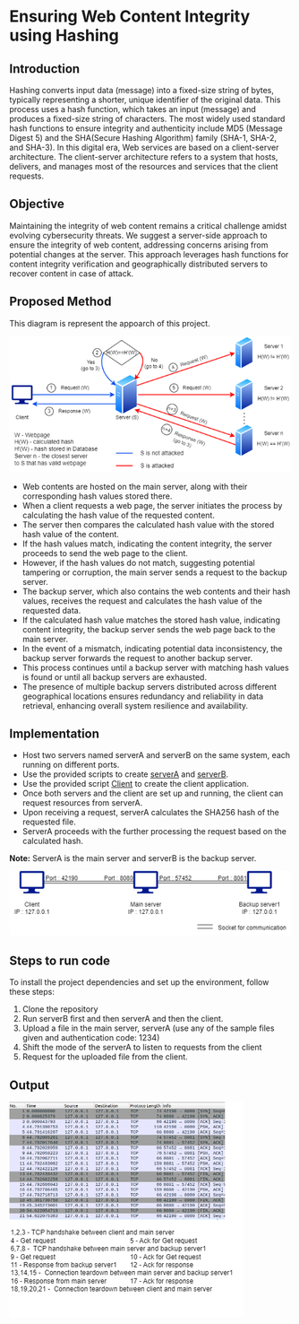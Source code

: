 # Ensuring Web Content Integrity using Hashing
## Introduction
Hashing converts input data (message) into a fixed-size string of bytes, typically representing a shorter, unique identifier of the original data. This process uses a hash function, which takes an input (message) and produces a fixed-size string of characters. The most widely used standard hash functions to ensure integrity and authenticity include MD5 (Message Digest 5) and the SHA(Secure Hashing Algorithm) family (SHA-1, SHA-2, and SHA-3).
In this digital era, Web services are based on a client-server architecture. The client-server architecture refers to a system that hosts, delivers, and manages most of the resources and services that the client requests.



## Objective
Maintaining the integrity of web content remains a critical challenge amidst evolving cybersecurity threats. We suggest a server-side approach to ensure the integrity of web content, addressing concerns arising from potential changes at the server. This approach leverages hash functions for content  integrity verification and geographically distributed servers to recover content in case of attack.
## Proposed Method
This diagram is represent the appoarch of this project.

![Proposed Method](Images/Proposed_Method.png)


* Web contents are hosted on the main server, along with their corresponding hash values stored there.
* When a client requests a web page, the server initiates the process by calculating the hash value of the requested content.
* The server then compares the calculated hash value with the stored hash value of the content.
* If the hash values match, indicating the content integrity, the server proceeds to send the web page to the client.
* However, if the hash values do not match, suggesting potential tampering or corruption, the main server sends a request to the backup server.
* The backup server, which also contains the web contents and their hash values, receives the request and calculates the hash value of the requested data.
* If the calculated hash value matches the stored hash value, indicating content integrity, the backup server sends the web page back to the main server.
* In the event of a mismatch, indicating potential data inconsistency, the backup server forwards the request to another backup server.
* This process continues until a backup server with matching hash values is found or until all backup servers are exhausted.
* The presence of multiple backup servers distributed across different geographical locations ensures redundancy and reliability in data retrieval, enhancing overall system resilience and availability.


## Implementation
- Host two servers named serverA and serverB on the same system, each running on different ports.
- Use the provided scripts to create [serverA](serverA.py) and [serverB](serverB.py).
- Use the provided script [Client](Client.py) to create the client application.
- Once both servers and the client are set up and running, the client can request resources from serverA.
- Upon receiving a request, serverA calculates the SHA256 hash of the requested file.
- ServerA proceeds with the further processing the request based on the calculated hash.

**Note:** ServerA is the main server and serverB is the backup server.

![Implementation Setup](Images/Setup.png)

## Steps to run code

To install the project dependencies and set up the environment, follow these steps:
1. Clone the repository
2. Run serverB first and then serverA and then the client.
3. Upload a file in the main server, serverA (use any of the sample files given and authentication code: 1234)
4. Shift the mode of the serverA to listen to requests from the client
5. Request for the uploaded file from the client.
## Output

![Packets](Images/Wireshark.png)

